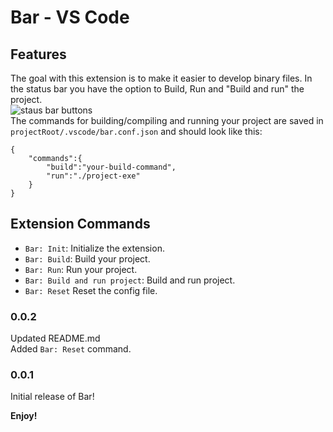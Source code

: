 # Bar - VS Code

## Features
The goal with this extension is to make it easier to develop binary files. In the status bar you have the option to Build, Run and "Build and run" the project.  
![staus bar buttons](https://raw.githubusercontent.com/olback/bar-vscode/master/images/status_bar.png)  
The commands for building/compiling and running your project are saved in `projectRoot/.vscode/bar.conf.json` and should look like this:
```
{
    "commands":{
        "build":"your-build-command",
        "run":"./project-exe"
    }
}
```

## Extension Commands
* `Bar: Init`: Initialize the extension.
* `Bar: Build`: Build your project.
* `Bar: Run`: Run your project.
* `Bar: Build and run project`: Build and run project.
* `Bar: Reset` Reset the config file.

### 0.0.2
Updated README.md  
Added `Bar: Reset` command.

### 0.0.1
Initial release of Bar!

**Enjoy!**